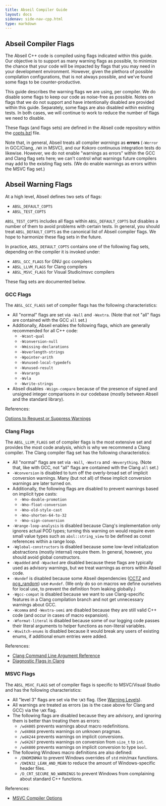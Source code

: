 ```yaml
---
title: Abseil Compiler Guide
layout: docs
sidenav: side-nav-cpp.html
type: markdown
---
```


## Abseil Compiler Flags

The Abseil C++ code is compiled using flags indicated within this guide. Our
objective is to support as many warning flags as possible, to minimize the
chance that your code will be impacted by flags that you may need in your
development environment. However, given the plethora of possible compilation
configurations, that is not always possible, and we've found some flags to be
counter-productive.

This guide describes the warning flags we are using, per compiler. We do disable
some flags to keep our code as noise-free as possible. Notes on flags that we do
not support and have intentionally disabled are provided within this guide.
Separately, some flags are also disabled within existing tests. In both cases,
we will continue to work to reduce the number of flags we need to disable.

These flags (and flags sets) are defined in the Abseil code repository within
the
[copts.bzl](https://github.com/abseil/abseil-cpp/blob/master/absl/copts.bzl)
file.

<p class="note">
Note that, in general, Abseil treats all compiler <i>warnings</i> as
<b>errors</b> (<code>-Werror</code> in GCC/Clang, <code>/WX</code> in MSVC),
and our Kokoro continuous integration tests do likewise. However, we do not
enable "warnings as errors" within the GCC and Clang flag sets here; we can't
control what warnings future compilers may add to the existing flag sets. (We do
enable warnings as errors within the MSVC flag set.)
</p>

## Abseil Warning Flags

At a high level, Abseil defines two sets of flags:

* `ABSL_DEFAULT_COPTS`
* `ABSL_TEST_COPTS`

`ABSL_TEST_COPTS` includes all flags within `ABSL_DEFAULT_COPTS` but
disables a number of them to avoid problems with certain tests. In general, you
should treat `ABSL_DEFAULT_COPTS` as the canonical list of Abseil compiler
flags. We hope to harmonize these flag sets in the future.

In practice, `ABSL_DEFAULT_COPTS` contains one of the following flag sets,
depending on the compiler it is invoked under:

* `ABSL_GCC_FLAGS` for GNU gcc compilers
* `ABSL_LLVM_FLAGS` for Clang compilers
* `ABSL_MSVC_FLAGS` for Visual Studio/msvc compilers

These flag sets are documented below.

### GCC Flags

The `ABSL_GCC_FLAGS` set of compiler flags has the following characteristics:

* All "normal" flags are set via `-Wall` and `-Wextra`. (Note that not "all"
  flags are contained with the GCC `all` set.)
* Additionally, Abseil enables the following flags, which are generally
  recommended for all C++ code:
    * `-Wcast-qual`
    * `-Wconversion-null`
    * `-Wmissing-declarations`
    * `-Woverlength-strings`
    * `-Wpointer-arith`
    * `-Wunused-local-typedefs`
    * `-Wunused-result`
    * `-Wvarargs`
    * `-Wvla`
    * `-Wwrite-strings`
* Abseil disables `-Wsign-compare` because of the presence of signed and
  unsigned integer comparisons in our codebase (mostly between Abseil and the
  standard library).

References:

[Options to Request or Suppress Warnings](https://gcc.gnu.org/onlinedocs/gcc/Warning-Options.html#Warning-Options)

### Clang Flags

The `ABSL_LLVM_FLAGS` set of compiler flags is the most extensive set and
provides the most code analysis, which is why we recommend a Clang compiler.
The Clang compiler flag set has the following characteristics:

* All "normal" flags are set via `-Wall`, `-Wextra` and `-Weverything`. (Note
  that, like with GCC, not "all" flags are contained with the Clang `all`
  set.)
* `-Wconversion` is disabled to turn off the overly-broad set of implicit
  conversion warnings. Many (but not all) of these implicit conversion warnings
  are later turned on.
* Additionally, the following flags are disabled to prevent warnings based
  on implicit type casts:
    * `-Wno-double-promotion`
    * `-Wno-float-conversion`
    * `-Wno-old-style-cast`
    * `-Wno-shorten-64-to-32`
    * `-Wno-sign-conversion`
* `-Wrange-loop-analysis` is disabled because Clang's implementation only
  ignores actual POD types; turning this warning on would require even small
  value types such as `absl::string_view` to be defined as const references
  within a range loop.
* `-Wglobal-constructors` is disabled because some low-level initialization
  abstractions (mostly internal) require them. In general, however, you should
  avoid global constructors.
* `-Wpadded` and `-Wpacked` are disabled because these flags are typically
  used as advisory warnings, but we treat warnings as errors within Abseil code.
* `-Wundef` is disabled because some Abseil dependencies
  ([CCTZ](https://github.com/google/cctz) and
  [pcg_random](http://www.pcg-random.org/)) use `#undef`. (We only do so on
  macros we define ourselves for local use, to prevent the definition from
  leaking globally.)
* `-Wgcc-compat` is disabled because we want to use Clang-specific features in
  a Clang compilation branch and not get unnecessary warnings about GCC.
* `-Wcomma` and `-Wextra-semi` are disabled because they are still valid C++
  code (and occur in cases of macro expansion).
* `-Wformat-literal` is disabled because some of our logging code passes their
  literal arguments to helper functions as non-literal variables.
* `-Wswitch-enums` is disabled because it would break any users of existing
  enums, if additional enum entries were added.

References:

* [Clang Command Line Argument Reference](https://clang.llvm.org/docs/ClangCommandLineReference.html)
* [Diagnostic Flags in Clang](https://clang.llvm.org/docs/DiagnosticsReference.html)

### MSVC Flags

The `ABSL_MSVC_FLAGS` set of compiler flags is specific to MSVC/Visual Studio
and has the following characteristics:

* All "level 3" flags are set via the `\W3` flag. (See
  [Warning Levels](https://msdn.microsoft.com/en-us/library/thxezb7y.aspx)).
* All warnings are treated as errors (as is the case above for Clang and GCC)
  via the `\WX` flag.
* The following flags are disabled because they are advisory, and ignoring them
  is better than treating them as errors:
    * `/wd4005` prevents warnings about macro redefinitions.
    * `/wd4068` prevents warnings on unknown pragmas.
    * `/wd4244` prevents warnings on implicit conversions.
    * `/wd4267` prevents warnings on conversion from `size_t` to `int`.
    * `/wd4800` prevents warnings on implicit conversion to type
      `bool`.
* The following Windows macro definitions are also defined:
    * `/DNOMINMAX` to prevent Windows overrides of `std` min/max functions.
    * `/DWIN32_LEAN_AND_MEAN` to reduce the amount of Windows-specific header
      files.
    * `/D_CRT_SECURE_NO_WARNINGS` to prevent Windows from complaining about
      standard C++ functions.

References:

* [MSVC Compiler Options](https://msdn.microsoft.com/en-us/library/fwkeyyhe.aspx)

